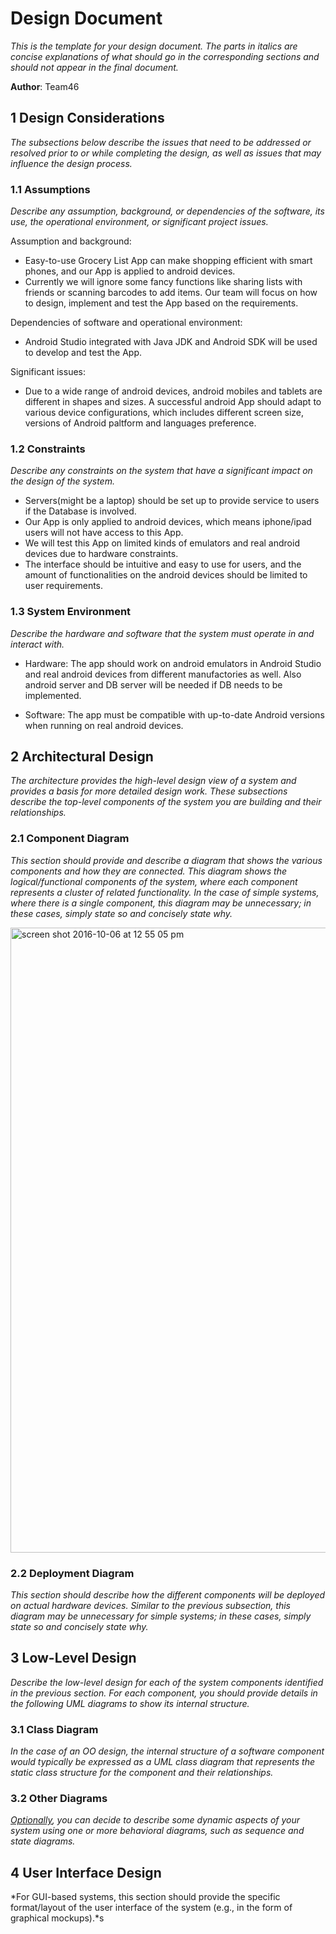 # Design Document

*This is the template for your design document. The parts in italics are concise explanations of what should go in the corresponding sections and should not appear in the final document.*

**Author**: Team46

## 1 Design Considerations

*The subsections below describe the issues that need to be addressed or resolved prior to or while completing the design, as well as issues that may influence the design process.*

### 1.1 Assumptions

*Describe any assumption, background, or dependencies of the software, its use, the operational environment, or significant project issues.*


Assumption and background:
- Easy-to-use Grocery List App can make shopping efficient with smart phones, and our App is applied to android devices.
- Currently we will ignore some fancy functions like sharing lists with friends or scanning barcodes to add items. Our team will focus on how to design, implement and test the App based on the requirements.


Dependencies of software and operational environment: 
- Android Studio integrated with Java JDK and Android SDK will be used to develop and test the App.


Significant issues: 
- Due to a wide range of android devices, android mobiles and tablets are different in shapes and sizes. A successful android App should adapt to various device configurations, which includes different screen size, versions of Android paltform and languages preference.



### 1.2 Constraints

*Describe any constraints on the system that have a significant impact on the design of the system.*


- Servers(might be a laptop) should be set up to provide service to users if the Database is involved.
- Our App is only applied to android devices, which means iphone/ipad users will not have access to this App.
- We will test this App on limited kinds of emulators and real android devices due to hardware constraints.
- The interface should be intuitive and easy to use for users, and the amount of functionalities on the android devices should be limited to user requirements. 


### 1.3 System Environment

*Describe the hardware and software that the system must operate in and interact with.*

- Hardware: The app should work on android emulators in Android Studio and real android devices from different manufactories as well. Also android server and DB server will be needed if DB needs to be implemented.

- Software: The app must be compatible with up-to-date Android versions when running on real android devices.

## 2 Architectural Design

*The architecture provides the high-level design view of a system and provides a basis for more detailed design work. These subsections describe the top-level components of the system you are building and their relationships.*

### 2.1 Component Diagram

*This section should provide and describe a diagram that shows the various components and how they are connected. This diagram shows the logical/functional components of the system, where each component represents a cluster of related functionality. In the case of simple systems, where there is a single component, this diagram may be unnecessary; in these cases, simply state so and concisely state why.*


<img width="1000" alt="screen shot 2016-10-06 at 12 55 05 pm" src="https://cloud.githubusercontent.com/assets/7399319/19174000/8657ce18-8be0-11e6-9c3a-c7f4be5785f4.png">

### 2.2 Deployment Diagram

*This section should describe how the different components will be deployed on actual hardware devices. Similar to the previous subsection, this diagram may be unnecessary for simple systems; in these cases, simply state so and concisely state why.*

## 3 Low-Level Design

*Describe the low-level design for each of the system components identified in the previous section. For each component, you should provide details in the following UML diagrams to show its internal structure.*

### 3.1 Class Diagram

*In the case of an OO design, the internal structure of a software component would typically be expressed as a UML class diagram that represents the static class structure for the component and their relationships.*

### 3.2 Other Diagrams

*<u>Optionally</u>, you can decide to describe some dynamic aspects of your system using one or more behavioral diagrams, such as sequence and state diagrams.*

## 4 User Interface Design
*For GUI-based systems, this section should provide the specific format/layout of the user interface of the system (e.g., in the form of graphical mockups).*s
